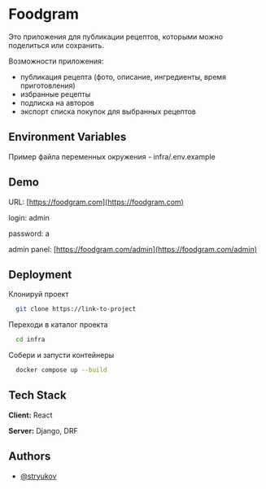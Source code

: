 #  Foodgram
Это приложения для публикации рецептов, которыми можно поделиться или сохранить. 

Возможности приложения: 
- публикация рецепта (фото, описание, ингредиенты, время приготовления)
- избранные рецепты
- подписка на авторов
- экспорт списка покупок для выбранных рецептов

## Environment Variables
Пример файла переменных окружения - infra/.env.example

## Demo

URL: [https://foodgram.com](https://foodgram.com) 

login: admin

password: a

admin panel: [https://foodgram.com/admin](https://foodgram.com/admin)

## Deployment

Клонируй проект

```bash
  git clone https://link-to-project
```
Переходи в каталог проекта

```bash
  cd infra
```
Собери и запусти контейнеры

```bash
  docker compose up --build
```

## Tech Stack

**Client:** React

**Server:** Django, DRF


## Authors

- [@stryukov](https://www.github.com/stryukov)
